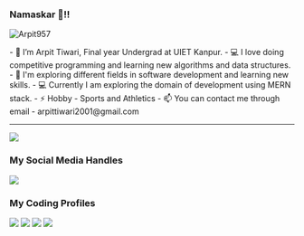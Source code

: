 ### Namaskar 🙏!! 
<p align = "left"> <img src = "https://komarev.com/ghpvc/?username=Arpit957" alt = "Arpit957" /> </p>
- 👋 I’m Arpit Tiwari, Final year Undergrad at UIET Kanpur.
- 💻 I love doing competitive programming and learning new algorithms and data structures.
- 🌱 I'm exploring different fields in software development and learning new skills.
- 💻 Currently I am exploring the domain of development using MERN stack.
- ⚡ Hobby - Sports and Athletics
- 📫 You can contact me through email - arpittiwari2001@gmail.com

---
<p><img align="center" src="https://github-readme-stats.vercel.app/api?username=Arpit957&show_icons=true&count_private=true&theme=radical"]</p>

### My Social Media Handles
[<img src="https://img.shields.io/badge/linkedin-%230077B5.svg?style=for-the-badge&logo=linkedin&logoColor=white" />](https://www.linkedin.com/in/arpit-tiwari-879166209/)

### My Coding Profiles
[<img src="https://img.shields.io/badge/Codeforces-445f9d?style=for-the-badge&logo=Codeforces&logoColor=white" />](https://codeforces.com/profile/fastybanno/)
[<img src="https://img.shields.io/badge/CodeChef-%23964B00.svg?style=for-the-badge&logo=CodeChef&logoColor=white" />](https://www.codechef.com/users/arpit987)
[<img src="https://img.shields.io/badge/-LeetCode-FFA116?style=for-the-badge&logo=LeetCode&logoColor=black" />](https://leetcode.com/banno001/)
[<img src="https://img.shields.io/badge/GeeksforGeeks-298D46?style=for-the-badge&logo=geeksforgeeks&logoColor=white" />](https://auth.geeksforgeeks.org/user/coderbanno/practice/)

